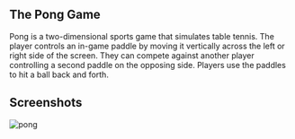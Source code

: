 
## The Pong Game

Pong is a two-dimensional sports game that simulates table tennis. The player controls an in-game paddle by moving it vertically across the left or right side of the screen. They can compete against another player controlling a second paddle on the opposing side. Players use the paddles to hit a ball back and forth.


## Screenshots
![pong](https://user-images.githubusercontent.com/69028741/154627686-83a554f3-aa46-4609-b4e7-d669c7fa98a6.png)
